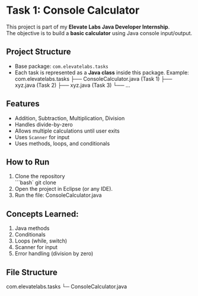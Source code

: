 # Task 1: Console Calculator

This project is part of my **Elevate Labs Java Developer Internship**.  
The objective is to build a **basic calculator** using Java console input/output.


## Project Structure
- Base package: `com.elevatelabs.tasks`
- Each task is represented as a **Java class** inside this package.
Example:
com.elevatelabs.tasks
├── ConsoleCalculator.java (Task 1)
├── xyz.java (Task 2)
├── xyz.java (Task 3)
└── ...


## Features
- Addition, Subtraction, Multiplication, Division
- Handles divide-by-zero
- Allows multiple calculations until user exits
- Uses `Scanner` for input
- Uses methods, loops, and conditionals


## How to Run
1. Clone the repository  
 ```bash`
 git clone <your-repo-link>
2. Open the project in Eclipse (or any IDE).
3. Run the file: ConsoleCalculator.java

## Concepts Learned:
1) Java methods
2) Conditionals
3) Loops (while, switch)
4) Scanner for input
5) Error handling (division by zero)

## File Structure
com.elevatelabs.tasks
└─ ConsoleCalculator.java


